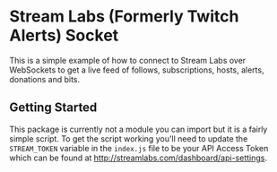 # Stream Labs (Formerly Twitch Alerts) Socket
This is a simple example of how to connect to Stream Labs over WebSockets to get a live feed of follows, subscriptions, hosts, alerts, donations and bits.

## Getting Started
This package is currently not a module you can import but it is a fairly simple script. To get the script working you'll need to update the ```STREAM_TOKEN``` variable in the ```index.js``` file to be your API Access Token which can be found at http://streamlabs.com/dashboard/api-settings. 
